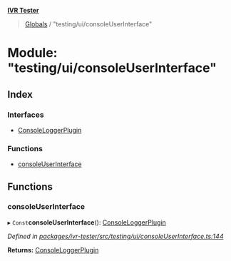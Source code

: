**[IVR Tester](../README.md)**

> [Globals](../README.md) / "testing/ui/consoleUserInterface"

# Module: "testing/ui/consoleUserInterface"

## Index

### Interfaces

* [ConsoleLoggerPlugin](../interfaces/_testing_ui_consoleuserinterface_.consoleloggerplugin.md)

### Functions

* [consoleUserInterface](_testing_ui_consoleuserinterface_.md#consoleuserinterface)

## Functions

### consoleUserInterface

▸ `Const`**consoleUserInterface**(): [ConsoleLoggerPlugin](../interfaces/_testing_ui_consoleuserinterface_.consoleloggerplugin.md)

*Defined in [packages/ivr-tester/src/testing/ui/consoleUserInterface.ts:144](https://github.com/SketchingDev/ivr-tester/blob/16cd721/packages/ivr-tester/src/testing/ui/consoleUserInterface.ts#L144)*

**Returns:** [ConsoleLoggerPlugin](../interfaces/_testing_ui_consoleuserinterface_.consoleloggerplugin.md)
